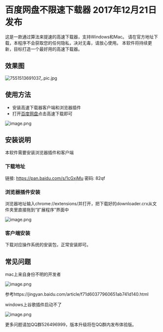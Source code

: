 百度网盘不限速下载器 2017年12月21日发布
=================
这是一款通过算法来提速的高速下载器，支持Windows和Mac。
请在官方地址下载，本程序不会获取您的任何隐私，决对无毒，请放心使用。
本软件将持续更新，目标打造一个最好用的高速下载器。

效果图
----
![7551513691037_.pic.jpg](https://img.hacpai.com/file/2017/12/7b7365edcfb848bcb3448d404b9bd440_7551513691037_pic.jpg)

使用方法
----
- 安装高速下载器客户端和浏览器插件
- 打开[百度网盘](https://pan.baidu.com/)点击高速下载即可

![image.png](https://img.hacpai.com/file/2017/12/68c0512566d747d6bc47a791aa7ed372_image.png)

安装说明
----

本软件需要安装浏览器插件和客户端

### 下载地址
链接: https://pan.baidu.com/s/1cGxjMu 密码: 82qf

### 浏览器插件安装
浏览器地址输入chrome://extensions/并打开，把下载好的downloader.crx从文件夹里直接拖到“扩展程序”界面中

![image.png](https://img.hacpai.com/file/2017/12/1e8b0fbac8514920931918731ac966bd_image.png)

### 客户端安装
下载对应操作系统的安装包，正常安装即可。

常见问题
----
mac上来自身份不明的开发者

![image.png](https://img.hacpai.com/file/2017/12/26f3bac005be4dfcae8053adcea93da3_image.png)

参考https://jingyan.baidu.com/article/f71d60377960651ab741d140.html

windows上谷歌插件启动不了

![image.png](https://img.hacpai.com/file/2017/12/f089ebc849844bf2ae0268f3471079c6_image.png)


更多问题请加QQ群526496999，版本升级将在QQ群内发布体验版。


